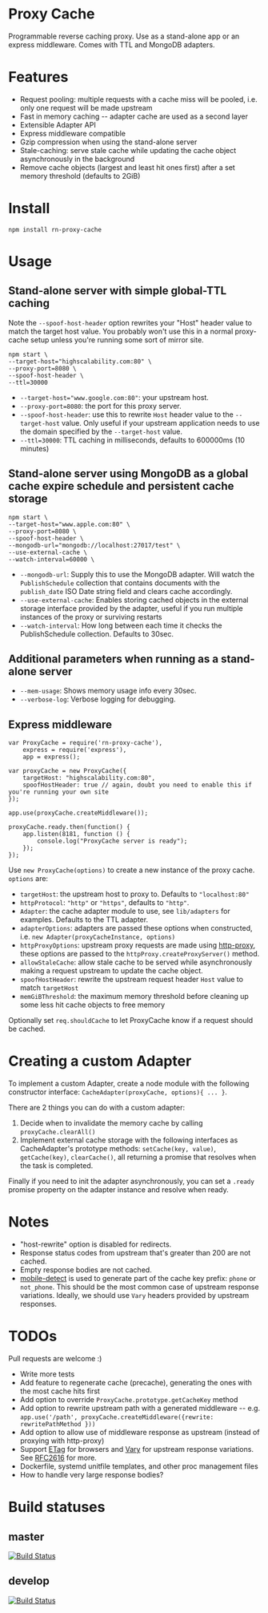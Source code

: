 # Proxy Cache

Programmable reverse caching proxy. Use as a stand-alone app or an express middleware. Comes with TTL and MongoDB adapters.

# Features

- Request pooling: multiple requests with a cache miss will be pooled, i.e. only one request will be made upstream
- Fast in memory caching -- adapter cache are used as a second layer
- Extensible Adapter API
- Express middleware compatible
- Gzip compression when using the stand-alone server
- Stale-caching: serve stale cache while updating the cache object asynchronously in the background
- Remove cache objects (largest and least hit ones first) after a set memory threshold (defaults to 2GiB)

# Install

    npm install rn-proxy-cache


# Usage

## Stand-alone server with simple global-TTL caching

Note the `--spoof-host-header` option rewrites your "Host" header value to match the target host value. You probably won't use this in a normal proxy-cache setup unless you're running some sort of mirror site.

    npm start \
    --target-host="highscalability.com:80" \
    --proxy-port=8080 \
    --spoof-host-header \
    --ttl=30000

- `--target-host="www.google.com:80"`: your upstream host.
- `--proxy-port=8080`: the port for this proxy server.
- `--spoof-host-header`: use this to rewrite `Host` header value to the `--target-host` value. Only useful if your upstream application needs to use the domain specified by the `--target-host` value.
- `--ttl=30000`: TTL caching in milliseconds, defaults to 600000ms (10 minutes)

## Stand-alone server using MongoDB as a global cache expire schedule and persistent cache storage

    npm start \
    --target-host="www.apple.com:80" \
    --proxy-port=8080 \
    --spoof-host-header \
    --mongodb-url="mongodb://localhost:27017/test" \
    --use-external-cache \
    --watch-interval=60000 \

- `--mongodb-url`: Supply this to use the MongoDB adapter. Will watch the `PublishSchedule` collection that contains documents with the `publish_date` ISO Date string field and clears cache accordingly.
- `--use-external-cache`: Enables storing cached objects in the external storage interface provided by the adapter, useful if you run multiple instances of the proxy or surviving restarts
- `--watch-interval`: How long between each time it checks the PublishSchedule collection. Defaults to 30sec.

## Additional parameters when running as a stand-alone server

- `--mem-usage`: Shows memory usage info every 30sec.
- `--verbose-log`: Verbose logging for debugging.

## Express middleware

    var ProxyCache = require('rn-proxy-cache'),
        express = require('express'),
        app = express();

    var proxyCache = new ProxyCache({
        targetHost: "highscalability.com:80",
        spoofHostHeader: true // again, doubt you need to enable this if you're running your own site
    });

    app.use(proxyCache.createMiddleware());

    proxyCache.ready.then(function() {
        app.listen(8181, function () {
            console.log("ProxyCache server is ready");
        });
    });

Use `new ProxyCache(options)` to create a new instance of the proxy cache. `options` are:

- `targetHost`: the upstream host to proxy to. Defaults to `"localhost:80"`
- `httpProtocol`: `"http"` or `"https"`, defaults to `"http"`.
- `Adapter`: the cache adapter module to use, see `lib/adapters` for examples. Defaults to the TTL adapter.
- `adapterOptions`: adapters are passed these options when constructed, i.e. `new Adapter(proxyCacheInstance, options)`
- `httpProxyOptions`: upstream proxy requests are made using [http-proxy](https://github.com/nodejitsu/node-http-proxy),
these options are passed to the `httpProxy.createProxyServer()` method.
- `allowStaleCache`: allow stale cache to be served while asynchronously making a request upstream to update the cache object.
- `spoofHostHeader`: rewrite the upstream request header `Host` value to match `targetHost`
- `memGiBThreshold`: the maximum memory threshold before cleaning up some less hit cache objects to free memory

Optionally set `req.shouldCache` to let ProxyCache know if a request should be cached.

# Creating a custom Adapter

To implement a custom Adapter, create a node module with the following constructor interface: `CacheAdapter(proxyCache, options){ ... }`.

There are 2 things you can do with a custom adapter:

1. Decide when to invalidate the memory cache by calling `proxyCache.clearAll()`
2. Implement external cache storage with the following interfaces as CacheAdapter's prototype methods: `setCache(key, value)`, `getCache(key)`, `clearCache()`, all returning a promise that resolves when the task is completed.

Finally if you need to init the adapter asynchronously, you can set a `.ready` promise property on the adapter instance and resolve when ready.

# Notes

- "host-rewrite" option is disabled for redirects.
- Response status codes from upstream that's greater than 200 are not cached.
- Empty response bodies are not cached.
- [mobile-detect](https://www.npmjs.com/package/mobile-detect) is used to generate part of the cache key prefix: `phone` or `not_phone`.
This should be the most common case of upstream response variations. Ideally, we should use `Vary` headers provided by upstream responses.

# TODOs

Pull requests are welcome :)

- Write more tests
- Add feature to regenerate cache (precache), generating the ones with the most cache hits first
- Add option to override `ProxyCache.prototype.getCacheKey` method
- Add option to rewrite upstream path with a generated middleware -- e.g. `app.use('/path', proxyCache.createMiddleware({rewrite: rewritePathMethod }))`
- Add option to allow use of middleware response as upstream (instead of proxying with http-proxy)
- Support [ETag](https://en.wikipedia.org/wiki/HTTP_ETag) for browsers and [Vary](https://www.fastly.com/blog/best-practices-for-using-the-vary-header/) for upstream response variations. See [RFC2616](https://www.ietf.org/rfc/rfc2616.txt) for more.
- Dockerfile, systemd unitfile templates, and other proc management files
- How to handle very large response bodies?

# Build statuses

## master
[![Build Status](https://travis-ci.org/ronalddddd/proxy-cache.svg?branch=master)](https://travis-ci.org/ronalddddd/proxy-cache)

## develop
[![Build Status](https://travis-ci.org/ronalddddd/proxy-cache.svg?branch=develop)](https://travis-ci.org/ronalddddd/proxy-cache)
